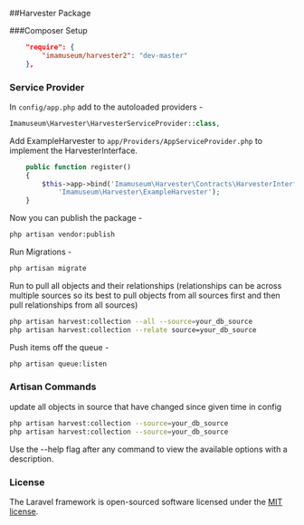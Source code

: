 ##Harvester Package

###Composer Setup
```json
    "require": {
        "imamuseum/harvester2": "dev-master"
    },
```

### Service Provider
In `config/app.php` add to the autoloaded providers -
```php
Imamuseum\Harvester\HarvesterServiceProvider::class,
```

Add ExampleHarvester to `app/Providers/AppServiceProvider.php` to implement the HarvesterInterface.
```php
    public function register()
    {
        $this->app->bind('Imamuseum\Harvester\Contracts\HarvesterInterface',
            'Imamuseum\Harvester\ExampleHarvester');
    }
```

Now you can publish the package -
```sh
php artisan vendor:publish

```

Run Migrations -
```sh
php artisan migrate
```

Run to pull all objects and their relationships (relationships can be across multiple sources so its best to pull objects from all sources first and then pull relationships from all sources)
```sh
php artisan harvest:collection --all --source=your_db_source
php artisan harvest:collection --relate source=your_db_source
```

Push items off the queue -
```sh
php artisan queue:listen
```

### Artisan Commands
update all objects in source that have changed since given time in config
```sh
php artisan harvest:collection --source=your_db_source
php artisan harvest:collection --source=your_db_source
```
Use the --help flag after any command to view the available options with a description.

### License

The Laravel framework is open-sourced software licensed under the [MIT license](http://opensource.org/licenses/MIT).